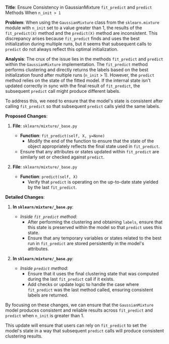 **Title**: Ensure Consistency in GaussianMixture `fit_predict` and `predict` Methods When `n_init > 1`

**Problem**:
When using the `GaussianMixture` class from the `sklearn.mixture` module with `n_init` set to a value greater than 1, the results of the `fit_predict(X)` method and the `predict(X)` method are inconsistent. This discrepancy arises because `fit_predict` finds and uses the best initialization during multiple runs, but it seems that subsequent calls to `predict` do not always reflect this optimal initialization.

**Analysis**:
The crux of the issue lies in the methods `fit_predict` and `predict` within the `GaussianMixture` implementation. The `fit_predict` method performs clustering and directly returns the labels based on the best initialization found after multiple runs (`n_init` > 1). However, the `predict` method relies on the state of the fitted model. If the internal state isn't updated correctly in sync with the final result of `fit_predict`, the subsequent `predict` call might produce different labels.

To address this, we need to ensure that the model's state is consistent after calling `fit_predict` so that subsequent `predict` calls yield the same labels.

**Proposed Changes**:
1. **File**: `sklearn/mixture/_base.py`
   - **Function**: `fit_predict(self, X, y=None)`
     - Modify the end of the function to ensure that the state of the object appropriately reflects the final state used in `fit_predict`.
   - Ensure that any attributes or states updated within `fit_predict` are similarly set or checked against `predict`.

2. **File**: `sklearn/mixture/_base.py`
   - **Function**: `predict(self, X)`
     - Verify that `predict` is operating on the up-to-date state yielded by the last `fit_predict`.

**Detailed Changes**:

1. **In `sklearn/mixture/_base.py`**:
   - _Inside `fit_predict` method_:
     - After performing the clustering and obtaining `labels`, ensure that this state is preserved within the model so that `predict` uses this state.
     - Ensure that any temporary variables or states related to the best run in `fit_predict` are stored persistently in the model's attributes.

2. **In `sklearn/mixture/_base.py`**:
   - _Inside `predict` method_:
     - Ensure that it uses the final clustering state that was computed during the last `fit_predict` call if it exists.
     - Add checks or update logic to handle the case where `fit_predict` was the last method called, ensuring consistent labels are returned.

By focusing on these changes, we can ensure that the `GaussianMixture` model produces consistent and reliable results across `fit_predict` and `predict` when `n_init` is greater than 1.

This update will ensure that users can rely on `fit_predict` to set the model's state in a way that subsequent `predict` calls will produce consistent clustering results.
